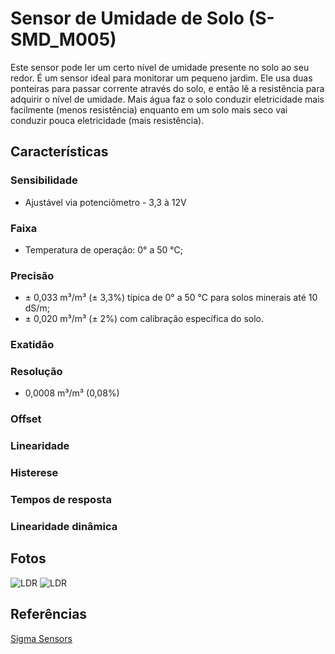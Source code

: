 # Sensor de Umidade de Solo (S-SMD_M005)

Este sensor pode ler um certo nível de umidade presente no solo ao seu redor. É um sensor ideal para monitorar um pequeno jardim.
Ele usa duas ponteiras para passar corrente através do solo, e então lê a resistência para adquirir o nível de umidade. Mais água faz o solo conduzir eletricidade mais facilmente (menos resistência) enquanto em um solo mais seco vai conduzir pouca eletricidade (mais resistência).


## Características

### Sensibilidade
- Ajustável via potenciômetro - 3,3 à 12V

### Faixa
- Temperatura de operação: 0° a 50 °C;

### Precisão
- ± 0,033 m³/m³ (± 3,3%) típica de 0° a 50 °C para solos minerais até 10 dS/m;
- ± 0,020 m³/m³ (± 2%) com calibração específica do solo.

### Exatidão

### Resolução
- 0,0008 m³/m³ (0,08%)

### Offset

### Linearidade

### Histerese

### Tempos de resposta

### Linearidade dinâmica

## Fotos

![LDR](./../SMD_50_1.png)
![LDR](./../SMD_50_2.png)

## Referências

[Sigma Sensors](https://sigmasensors.com.br/produtos/sensor-de-umidade-do-solo-plug-and-play-63780813-104e-4175-b044-409719a3255d)